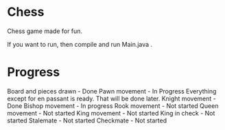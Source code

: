 # Chess
Chess game made for fun.

If you want to run, then compile and run Main.java .

# Progress
Board and pieces drawn - Done
Pawn movement - In Progress
    Everything except for en passant is ready. That will be done later.
Knight movement - Done
Bishop movement - In progress
Rook movement - Not started
Queen movement - Not started
King movement - Not started
King in check - Not started
Stalemate - Not started
Checkmate - Not started
